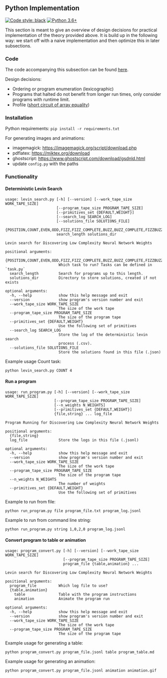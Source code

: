 ## Python Implementation

[![Code style: black](https://img.shields.io/badge/code%20style-black-000000.svg)](https://github.com/python/black) 
[![Python 3.6+](https://img.shields.io/badge/python-3.6+-blue.svg)](https://www.python.org/download/releases/3.6.0/)

This section is meant to give an overview of design decisions for practical implementation of the theory provided above.
It is build up in the following way: we start off with a naive implementation and then optimize this in later subsections.

### Code
The code accompanying this subsection can be found [here](https://github.com/sbrugman/levin-program-search/tree/master/implementation).

Design decisions:
- Ordering or program enumeration (lexicographic)
- Programs that halted do not benefit from longer run times, only consider programs with runtime limit.
- Profile ([short circuit of array equality](https://stackoverflow.com/questions/26260848/numpy-fast-check-for-complete-array-equality-like-matlabs-isequal))

### Installation

Python requirements: `pip install -r requirements.txt`

For generating images and animations:
- imagemagick: https://imagemagick.org/script/download.php
- pdflatex: https://miktex.org/download
- ghostscript: https://www.ghostscript.com/download/gsdnld.html
- update `config.py` with the paths

### Functionality

#### Deterministic Levin Search

```
usage: levin_search.py [-h] [--version] [--work_tape_size WORK_TAPE_SIZE]
                       [--program_tape_size PROGRAM_TAPE_SIZE]
                       [--primitives_set {DEFAULT,WEIGHT}]
                       [--search_log SEARCH_LOG]
                       [--solutions_file SOLUTIONS_FILE]
                       {POSITION,COUNT,EVEN,ODD,FIZZ,FIZZ_COMPLETE,BUZZ,BUZZ_COMPLETE,FIZZBUZZ,FIZZBUZZ_COMPLETE,NEGATIVE_ONE,NEGATIVE_ONE_TWO_THREE}
                       search_length solutions_dir

Levin search for Discovering Low Complexity Neural Network Weights

positional arguments:
  {POSITION,COUNT,EVEN,ODD,FIZZ,FIZZ_COMPLETE,BUZZ,BUZZ_COMPLETE,FIZZBUZZ,FIZZBUZZ_COMPLETE,NEGATIVE_ONE,NEGATIVE_ONE_TWO_THREE}
                        Which task to run? Tasks can be defined in `task.py`
  search_length         Search for programs up to this length.
  solutions_dir         Directory to store solutions, created if not exists

optional arguments:
  -h, --help            show this help message and exit
  --version             show program's version number and exit
  --work_tape_size WORK_TAPE_SIZE
                        The size of the work tape
  --program_tape_size PROGRAM_TAPE_SIZE
                        The size of the program tape
  --primitives_set {DEFAULT,WEIGHT}
                        Use the following set of primitives
  --search_log SEARCH_LOG
                        Store the log of the deterministic levin search
                        process (.csv).
  --solutions_file SOLUTIONS_FILE
                        Store the solutions found in this file (.json)
```

Example usage Count task:

```console
python levin_search.py COUNT 4
```

#### Run a program

```
usage: run_program.py [-h] [--version] [--work_tape_size WORK_TAPE_SIZE]
                      [--program_tape_size PROGRAM_TAPE_SIZE]
                      [--n_weights N_WEIGHTS]
                      [--primitives_set {DEFAULT,WEIGHT}]
                      {file,string} ... log_file

Program Running for Discovering Low Complexity Neural Network Weights

positional arguments:
  {file,string}
  log_file              Store the logs in this file (.jsonl)

optional arguments:
  -h, --help            show this help message and exit
  --version             show program's version number and exit
  --work_tape_size WORK_TAPE_SIZE
                        The size of the work tape
  --program_tape_size PROGRAM_TAPE_SIZE
                        The size of the program tape
  --n_weights N_WEIGHTS
                        The number of weights
  --primitives_set {DEFAULT,WEIGHT}
                        Use the following set of primitives
```

Example to run from file:

```console
python run_program.py file program_file.txt program_log.jsonl
```

Example to run from command line string:

```console
python run_program.py string 1,0,2,0 program_log.jsonl
```

#### Convert program to table or animation

```
usage: program_convert.py [-h] [--version] [--work_tape_size WORK_TAPE_SIZE]
                          [--program_tape_size PROGRAM_TAPE_SIZE]
                          program_file {table,animation} ...

Levin search for Discovering Low Complexity Neural Network Weights

positional arguments:
  program_file          Which log file to use?
  {table,animation}
    table               Table with the program instructions
    animation           Animate the program run

optional arguments:
  -h, --help            show this help message and exit
  --version             show program's version number and exit
  --work_tape_size WORK_TAPE_SIZE
                        The size of the work tape
  --program_tape_size PROGRAM_TAPE_SIZE
                        The size of the program tape
```

Example usage for generating a table:

```console
python program_convert.py program_file.jsonl table program_table.md
```

Example usage for generating an animation:

```console
python program_convert.py program_file.jsonl animation animation.gif
```
